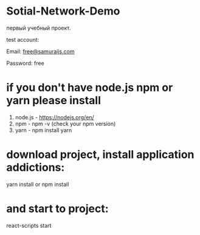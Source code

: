 # Sotial-Network-Demo

первый учебный проект.

test account:

Email: 
free@samuraijs.com

Password: 
free

# if you don't have node.js npm or yarn please install
1) node.js - https://nodejs.org/en/
2) npm - npm -v (check your npm version)
3) yarn - npm install yarn

# download project, install application addictions:
yarn install
or
npm install

# and start to project:
react-scripts start

 
